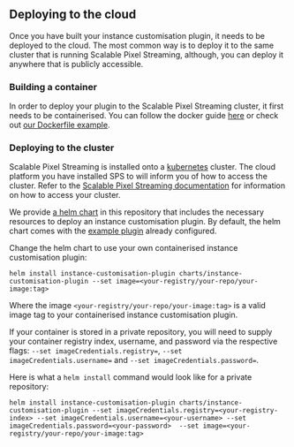 ## Deploying to the cloud

Once you have built your instance customisation plugin, it needs to be deployed to the cloud. The most common way is to deploy it to the same cluster that is running Scalable Pixel Streaming, although, you can deploy it anywhere that is publicly accessible.

### Building a container 

In order to deploy your plugin to the Scalable Pixel Streaming cluster, it first needs to be containerised. You can follow the docker guide [here](https://docs.docker.com/language/golang/build-images/) or check out [our Dockerfile example](../../examples/golang/instance-customisation-plugin).

### Deploying to the cluster

Scalable Pixel Streaming is installed onto a [kubernetes](https://kubernetes.io/) cluster. The cloud platform you have installed SPS to will inform you of how to access the cluster. Refer to the [Scalable Pixel Streaming documentation](http://docs.scalablestreaming.io/) for information on how to access your cluster.

We provide [a helm chart](../../charts/instance-customisation-plugin) in this repository that includes the necessary resources to deploy an instance customisation plugin. By default, the helm chart comes with the [example plugin](../../examples/golang/instance-customisation-plugin) already configured.

Change the helm chart to use your own containerised instance customisation plugin:

```
helm install instance-customisation-plugin charts/instance-customisation-plugin --set image=<your-registry/your-repo/your-image:tag>
```

Where the image `<your-registry/your-repo/your-image:tag>` is a valid image tag to your containerised instance customisation plugin.

If your container is stored in a private repository, you will need to supply your container registry index, username, and password via the respective flags: `--set imageCredentials.registry=`, `--set imageCredentials.username=` and `--set imageCredentials.password=`.

Here is what a `helm install` command would look like for a private repository:

```
helm install instance-customisation-plugin charts/instance-customisation-plugin --set imageCredentials.registry=<your-registry-index> --set imageCredentials.username=<your-username> --set imageCredentials.password=<your-password>  --set image=<your-registry/your-repo/your-image:tag>
```
